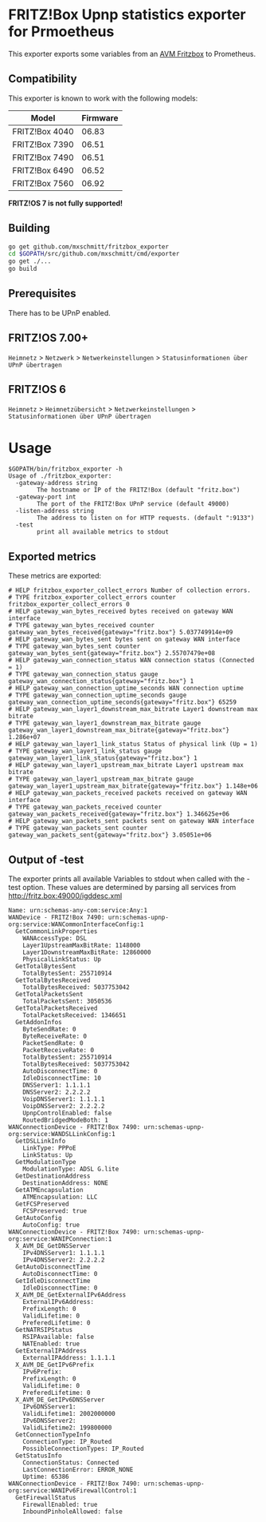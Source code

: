 # FRITZ!Box Upnp statistics exporter for Prmoetheus

This exporter exports some variables from an [AVM Fritzbox](https://avm.de/produkte/fritzbox/) to Prometheus.

## Compatibility

This exporter is known to work with the following models:

| Model          | Firmware |
|----------------|----------|
| FRITZ!Box 4040 | 06.83    |
| FRITZ!Box 7390 | 06.51    |
| FRITZ!Box 7490 | 06.51    |
| FRITZ!Box 6490 | 06.52    |
| FRITZ!Box 7560 | 06.92    |

**FRITZ!OS 7 is not fully supported!**

## Building

```bash
go get github.com/mxschmitt/fritzbox_exporter
cd $GOPATH/src/github.com/mxschmitt/cmd/exporter
go get ./...
go build
```

## Prerequisites

There has to be UPnP enabled.

## FRITZ!OS 7.00+

`Heimnetz` > `Netzwerk` > `Netwerkeinstellungen` > `Statusinformationen über UPnP übertragen`

## FRITZ!OS 6

`Heimnetz` > `Heimnetzübersicht` > `Netzwerkeinstellungen` > `Statusinformationen über UPnP übertragen`

# Usage

    $GOPATH/bin/fritzbox_exporter -h
    Usage of ./fritzbox_exporter:
      -gateway-address string
        	The hostname or IP of the FRITZ!Box (default "fritz.box")
      -gateway-port int
        	The port of the FRITZ!Box UPnP service (default 49000)
      -listen-address string
        	The address to listen on for HTTP requests. (default ":9133")
      -test
        	print all available metrics to stdout

## Exported metrics

These metrics are exported:

    # HELP fritzbox_exporter_collect_errors Number of collection errors.
    # TYPE fritzbox_exporter_collect_errors counter
    fritzbox_exporter_collect_errors 0
    # HELP gateway_wan_bytes_received bytes received on gateway WAN interface
    # TYPE gateway_wan_bytes_received counter
    gateway_wan_bytes_received{gateway="fritz.box"} 5.037749914e+09
    # HELP gateway_wan_bytes_sent bytes sent on gateway WAN interface
    # TYPE gateway_wan_bytes_sent counter
    gateway_wan_bytes_sent{gateway="fritz.box"} 2.55707479e+08
    # HELP gateway_wan_connection_status WAN connection status (Connected = 1)
    # TYPE gateway_wan_connection_status gauge
    gateway_wan_connection_status{gateway="fritz.box"} 1
    # HELP gateway_wan_connection_uptime_seconds WAN connection uptime
    # TYPE gateway_wan_connection_uptime_seconds gauge
    gateway_wan_connection_uptime_seconds{gateway="fritz.box"} 65259
    # HELP gateway_wan_layer1_downstream_max_bitrate Layer1 downstream max bitrate
    # TYPE gateway_wan_layer1_downstream_max_bitrate gauge
    gateway_wan_layer1_downstream_max_bitrate{gateway="fritz.box"} 1.286e+07
    # HELP gateway_wan_layer1_link_status Status of physical link (Up = 1)
    # TYPE gateway_wan_layer1_link_status gauge
    gateway_wan_layer1_link_status{gateway="fritz.box"} 1
    # HELP gateway_wan_layer1_upstream_max_bitrate Layer1 upstream max bitrate
    # TYPE gateway_wan_layer1_upstream_max_bitrate gauge
    gateway_wan_layer1_upstream_max_bitrate{gateway="fritz.box"} 1.148e+06
    # HELP gateway_wan_packets_received packets received on gateway WAN interface
    # TYPE gateway_wan_packets_received counter
    gateway_wan_packets_received{gateway="fritz.box"} 1.346625e+06
    # HELP gateway_wan_packets_sent packets sent on gateway WAN interface
    # TYPE gateway_wan_packets_sent counter
    gateway_wan_packets_sent{gateway="fritz.box"} 3.05051e+06


## Output of -test

The exporter prints all available Variables to stdout when called with the -test option.
These values are determined by parsing all services from http://fritz.box:49000/igddesc.xml 

    Name: urn:schemas-any-com:service:Any:1
    WANDevice - FRITZ!Box 7490: urn:schemas-upnp-org:service:WANCommonInterfaceConfig:1
      GetCommonLinkProperties
        WANAccessType: DSL
        Layer1UpstreamMaxBitRate: 1148000
        Layer1DownstreamMaxBitRate: 12860000
        PhysicalLinkStatus: Up
      GetTotalBytesSent
        TotalBytesSent: 255710914
      GetTotalBytesReceived
        TotalBytesReceived: 5037753042
      GetTotalPacketsSent
        TotalPacketsSent: 3050536
      GetTotalPacketsReceived
        TotalPacketsReceived: 1346651
      GetAddonInfos
        ByteSendRate: 0
        ByteReceiveRate: 0
        PacketSendRate: 0
        PacketReceiveRate: 0
        TotalBytesSent: 255710914
        TotalBytesReceived: 5037753042
        AutoDisconnectTime: 0
        IdleDisconnectTime: 10
        DNSServer1: 1.1.1.1
        DNSServer2: 2.2.2.2
        VoipDNSServer1: 1.1.1.1
        VoipDNSServer2: 2.2.2.2
        UpnpControlEnabled: false
        RoutedBridgedModeBoth: 1
    WANConnectionDevice - FRITZ!Box 7490: urn:schemas-upnp-org:service:WANDSLLinkConfig:1
      GetDSLLinkInfo
        LinkType: PPPoE
        LinkStatus: Up
      GetModulationType
        ModulationType: ADSL G.lite
      GetDestinationAddress
        DestinationAddress: NONE
      GetATMEncapsulation
        ATMEncapsulation: LLC
      GetFCSPreserved
        FCSPreserved: true
      GetAutoConfig
        AutoConfig: true
    WANConnectionDevice - FRITZ!Box 7490: urn:schemas-upnp-org:service:WANIPConnection:1
      X_AVM_DE_GetDNSServer
        IPv4DNSServer1: 1.1.1.1
        IPv4DNSServer2: 2.2.2.2
      GetAutoDisconnectTime
        AutoDisconnectTime: 0
      GetIdleDisconnectTime
        IdleDisconnectTime: 0
      X_AVM_DE_GetExternalIPv6Address
        ExternalIPv6Address: 
        PrefixLength: 0
        ValidLifetime: 0
        PreferedLifetime: 0
      GetNATRSIPStatus
        RSIPAvailable: false
        NATEnabled: true
      GetExternalIPAddress
        ExternalIPAddress: 1.1.1.1
      X_AVM_DE_GetIPv6Prefix
        IPv6Prefix: 
        PrefixLength: 0
        ValidLifetime: 0
        PreferedLifetime: 0
      X_AVM_DE_GetIPv6DNSServer
        IPv6DNSServer1: 
        ValidLifetime1: 2002000000
        IPv6DNSServer2: 
        ValidLifetime2: 199800000
      GetConnectionTypeInfo
        ConnectionType: IP_Routed
        PossibleConnectionTypes: IP_Routed
      GetStatusInfo
        ConnectionStatus: Connected
        LastConnectionError: ERROR_NONE
        Uptime: 65386
    WANConnectionDevice - FRITZ!Box 7490: urn:schemas-upnp-org:service:WANIPv6FirewallControl:1
      GetFirewallStatus
        FirewallEnabled: true
        InboundPinholeAllowed: false

